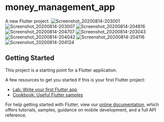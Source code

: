 # money_management_app

A new Flutter project.
![Screenshot_20200814-203001](https://user-images.githubusercontent.com/69633823/90268622-eb17ce80-de74-11ea-9400-b0c1a179d290.jpeg)
![Screenshot_20200814-203007](https://user-images.githubusercontent.com/69633823/90268635-f2d77300-de74-11ea-8ba9-c5e68eccf671.jpeg)
![Screenshot_20200814-204816](https://user-images.githubusercontent.com/69633823/90268691-097dca00-de75-11ea-80e0-a0c9b64ec8d0.jpeg)
![Screenshot_20200814-204707](https://user-images.githubusercontent.com/69633823/90268700-0c78ba80-de75-11ea-8ef4-505e43be5b8e.jpeg)
![Screenshot_20200814-203043](https://user-images.githubusercontent.com/69633823/90268713-0edb1480-de75-11ea-9552-e0fb09bcedbd.jpeg)
![Screenshot_20200814-204042](https://user-images.githubusercontent.com/69633823/90268737-169ab900-de75-11ea-8197-43b63823e2be.jpeg)
![Screenshot_20200814-204116](https://user-images.githubusercontent.com/69633823/90268741-18fd1300-de75-11ea-9f84-ad506154a4df.jpeg)
![Screenshot_20200814-204124](https://user-images.githubusercontent.com/69633823/90268747-1ac6d680-de75-11ea-8497-47b3642f1be9.jpeg)


## Getting Started

This project is a starting point for a Flutter application.

A few resources to get you started if this is your first Flutter project:

- [Lab: Write your first Flutter app](https://flutter.dev/docs/get-started/codelab)
- [Cookbook: Useful Flutter samples](https://flutter.dev/docs/cookbook)

For help getting started with Flutter, view our
[online documentation](https://flutter.dev/docs), which offers tutorials,
samples, guidance on mobile development, and a full API reference.
